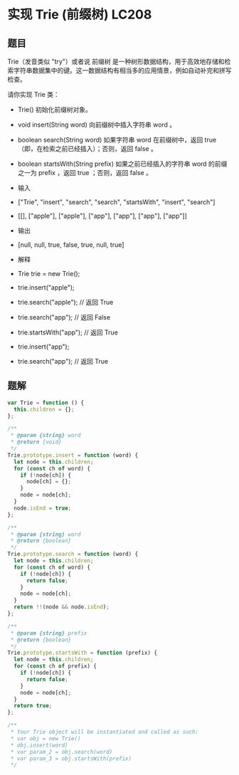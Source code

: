 # 实现 Trie (前缀树) LC208

## 题目
Trie（发音类似 "try"）或者说 前缀树 是一种树形数据结构，用于高效地存储和检索字符串数据集中的键。这一数据结构有相当多的应用情景，例如自动补完和拼写检查。

请你实现 Trie 类：
* Trie() 初始化前缀树对象。
* void insert(String word) 向前缀树中插入字符串 word 。
* boolean search(String word) 如果字符串 word 在前缀树中，返回 true（即，在检索之前已经插入）；否则，返回 false 。
* boolean startsWith(String prefix) 如果之前已经插入的字符串 word 的前缀之一为 prefix ，返回 true ；否则，返回 false 。

* 输入
* ["Trie", "insert", "search", "search", "startsWith", "insert", "search"]
* [[], ["apple"], ["apple"], ["app"], ["app"], ["app"], ["app"]]
* 输出
* [null, null, true, false, true, null, true]

* 解释
* Trie trie = new Trie();
* trie.insert("apple");
* trie.search("apple");   // 返回 True
* trie.search("app");     // 返回 False
* trie.startsWith("app"); // 返回 True
* trie.insert("app");
* trie.search("app");     // 返回 True

## 题解
```javascript
var Trie = function () {
  this.children = {};
};

/**
 * @param {string} word
 * @return {void}
 */
Trie.prototype.insert = function (word) {
  let node = this.children;
  for (const ch of word) {
    if (!node[ch]) {
      node[ch] = {};
    }
    node = node[ch];
  }
  node.isEnd = true;
};

/**
 * @param {string} word
 * @return {boolean}
 */
Trie.prototype.search = function (word) {
  let node = this.children;
  for (const ch of word) {
    if (!node[ch]) {
      return false;
    }
    node = node[ch];
  }
  return !!(node && node.isEnd);
};

/**
 * @param {string} prefix
 * @return {boolean}
 */
Trie.prototype.startsWith = function (prefix) {
  let node = this.children;
  for (const ch of prefix) {
    if (!node[ch]) {
      return false;
    }
    node = node[ch];
  }
  return true;
};

/**
 * Your Trie object will be instantiated and called as such:
 * var obj = new Trie()
 * obj.insert(word)
 * var param_2 = obj.search(word)
 * var param_3 = obj.startsWith(prefix)
 */

```
